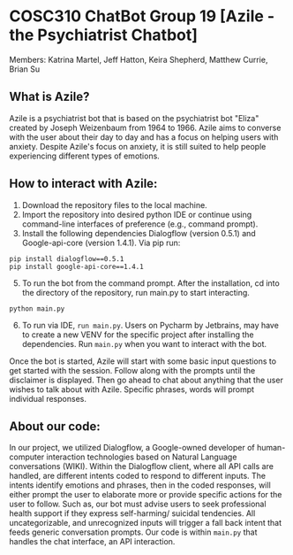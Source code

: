 # COSC310 ChatBot Group 19 [Azile - the Psychiatrist Chatbot]
Members: Katrina Martel, Jeff Hatton, Keira Shepherd, Matthew Currie, Brian Su

## What is Azile?
Azile is a psychiatrist bot that is based on the psychiatrist bot "Eliza" created by Joseph Weizenbaum from 1964 to 1966. Azile aims to converse with the user about their day to day and has a focus on helping users with anxiety. Despite Azile's focus on anxiety, it is still suited to help people experiencing different types of emotions.


## How to interact with Azile:
1. Download the repository files to the local machine.
2. Import the repository into desired python IDE or continue using command-line interfaces of preference (e.g., command prompt).  
3. Install the following dependencies Dialogflow (version 0.5.1) and Google-api-core (version 1.4.1). Via pip run:
```
pip install dialogflow==0.5.1
pip install google-api-core==1.4.1
```
5. To run the bot from the command prompt. After the installation, cd into the directory of the repository, run main.py to start interacting.
```
python main.py
```
6. To run via IDE, `run main.py`.  Users on Pycharm by Jetbrains,  may have to create a new VENV for the specific project after installing the dependencies. Run `main.py` when you want to interact with the bot.


Once the bot is started, Azile will start with some basic input questions to get started with the session.
Follow along with the prompts until the disclaimer is displayed. Then go ahead to chat about anything that the user wishes to talk about with Azile.
Specific phrases, words will prompt individual responses.

## About our code:
In our project, we utilized Dialogflow, a Google-owned developer of human-computer interaction technologies based on Natural Language conversations (WIKI). Within the Dialogflow client, where all API calls are handled, are different intents coded to respond to different inputs. The intents identify emotions and phrases, then in the coded responses, will either prompt the user to elaborate more or provide specific actions for the user to follow. Such as, our bot must advise users to seek professional health support if they express self-harming/ suicidal tendencies. All uncategorizable, and unrecognized inputs will trigger a fall back intent that feeds generic conversation prompts. Our code is within `main.py` that handles the chat interface, an API interaction.
